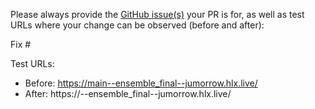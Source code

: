 Please always provide the [GitHub issue(s)](../issues) your PR is for, as well as test URLs where your change can be observed (before and after):

Fix #<gh-issue-id>

Test URLs:
- Before: https://main--ensemble_final--jumorrow.hlx.live/
- After: https://<branch>--ensemble_final--jumorrow.hlx.live/
